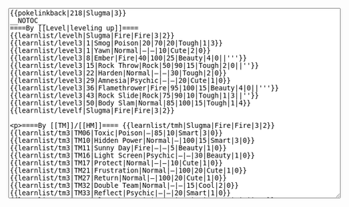 </p><textarea readonly="" accesskey="," id="wpTextbox1" cols="80" rows="25" style="" class="mw-editfont-monospace" lang="en" dir="ltr" name="wpTextbox1">{{pokelinkback|218|Slugma|3}}
__NOTOC__
====By [[Level|leveling up]]====
{{learnlist/levelh|Slugma|Fire|Fire|3|2}}
{{learnlist/level3|1|Smog|Poison|20|70|20|Tough|1|3}}
{{learnlist/level3|1|Yawn|Normal|—|—|10|Cute|2|0}}
{{learnlist/level3|8|Ember|Fire|40|100|25|Beauty|4|0||'''}}
{{learnlist/level3|15|Rock Throw|Rock|50|90|15|Tough|2|0||''}}
{{learnlist/level3|22|Harden|Normal|—|—|30|Tough|2|0}}
{{learnlist/level3|29|Amnesia|Psychic|—|—|20|Cute|1|0}}
{{learnlist/level3|36|Flamethrower|Fire|95|100|15|Beauty|4|0||'''}}
{{learnlist/level3|43|Rock Slide|Rock|75|90|10|Tough|1|3||''}}
{{learnlist/level3|50|Body Slam|Normal|85|100|15|Tough|1|4}}
{{learnlist/levelf|Slugma|Fire|Fire|3|2}}

====By [[TM]]/[[HM]]====
{{learnlist/tmh|Slugma|Fire|Fire|3|2}}
{{learnlist/tm3|TM06|Toxic|Poison|—|85|10|Smart|3|0}}
{{learnlist/tm3|TM10|Hidden Power|Normal|—|100|15|Smart|3|0}}
{{learnlist/tm3|TM11|Sunny Day|Fire|—|—|5|Beauty|1|0}}
{{learnlist/tm3|TM16|Light Screen|Psychic|—|—|30|Beauty|1|0}}
{{learnlist/tm3|TM17|Protect|Normal|—|—|10|Cute|1|0}}
{{learnlist/tm3|TM21|Frustration|Normal|—|100|20|Cute|1|0}}
{{learnlist/tm3|TM27|Return|Normal|—|100|20|Cute|1|0}}
{{learnlist/tm3|TM32|Double Team|Normal|—|—|15|Cool|2|0}}
{{learnlist/tm3|TM33|Reflect|Psychic|—|—|20|Smart|1|0}}
{{learnlist/tm3|TM35|Flamethrower|Fire|95|100|15|Beauty|4|0||'''}}
{{learnlist/tm3|TM38|Fire Blast|Fire|120|85|5|Beauty|4|0||'''}}
{{learnlist/tm3|TM42|Facade|Normal|70|100|20|Cute|2|0}}
{{learnlist/tm3|TM43|Secret Power|Normal|70|100|20|Smart|1|0}}
{{learnlist/tm3|TM44|Rest|Psychic|—|—|10|Cute|2|0}}
{{learnlist/tm3|TM45|Attract|Normal|—|100|15|Cute|2|0}}
{{learnlist/tm3|TM50|Overheat|Fire|140|90|5|Beauty|6|0||'''}}
{{learnlist/tm3|HM06|Rock Smash|Fighting|20|100|15|Tough|1|0}}
{{learnlist/tmf|Slugma|Fire|Fire|3|2}}

====By {{pkmn|breeding}}====
{{learnlist/breedh|Slugma|Fire|Fire|3|2}}
{{learnlist/breed3|{{MSP/3|088|Grimer}}{{MSP/3|089|Muk}}|Acid Armor|Poison|—|—|40|Tough|1|0}}
{{learnlist/breed3|{{MSP/3|219|Magcargo}}|Heat Wave|Fire|100|90|10|Beauty|4|0||'''}}
{{learnlist/breedf|Slugma|Fire|Fire|3|2}}

====By [[Move Tutor|tutoring]]====
{{learnlist/tutorh|Slugma|Fire|Fire|3|2}}
{{learnlist/tutor3|Body Slam|Normal|85|100|15|Tough|1|4|||yes|yes|yes}}
{{learnlist/tutor3|Defense Curl|Normal|—|—|40|Cute|2|0|||no|yes|no}}
{{learnlist/tutor3|Double-Edge|Normal|120|100|15|Tough|6|0|||yes|yes|yes}}
{{learnlist/tutor3|Endure|Normal|—|—|10|Tough|2|0|||no|yes|no}}
{{learnlist/tutor3|Mimic|Normal|—|—|10|Cute|1|0|||yes|yes|yes}}
{{learnlist/tutor3|Mud-Slap|Ground|20|100|10|Cute|2|1|||no|yes|no}}
{{learnlist/tutor3|Rock Slide|Rock|75|90|10|Tough|1|3||''|yes|yes|no}}
{{learnlist/tutor3|Rollout|Rock|30|90|20|Tough|3|0||''|no|yes|no}}
{{learnlist/tutor3|Sleep Talk|Normal|—|—|10|Cute|3|0|||no|yes|no}}
{{learnlist/tutor3|Snore|Normal|40|100|15|Cute|4|0|||no|yes|no}}
{{learnlist/tutor3|Substitute|Normal|—|—|10|Smart|2|0|||yes|yes|yes}}
{{learnlist/tutor3|Swagger|Normal|—|90|15|Cute|2|0|||no|yes|yes}}
{{learnlist/tutorf|Slugma|Fire|Fire|3|2}}

====Special moves====
{{Shadow moves|218|30|Shadow Rush|--|--|--|Sunny Day|Fire|Yawn|Normal|Rock Throw|Rock|Flamethrower|Fire|Colo|fire|fire}}

[[it:Slugma/Mosse apprese in terza generazione]]
[[zh:熔岩虫/第三世代招式表]]
